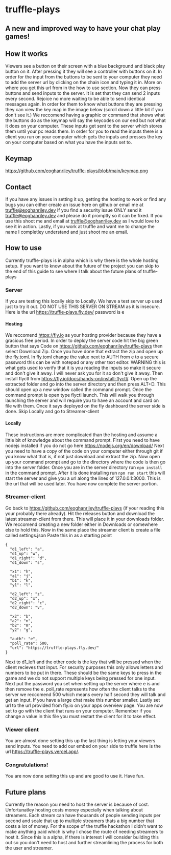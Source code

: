 # truffle-plays

## A new and improved way to have your chat play games!

## How it works

Viewers see a button on their screen with a blue background and black play button on it.
After pressing it they will see a controller with buttons on it.
In order for the input from the buttons to be sent to your computer they need to add the server url by clicking on the chain icon and typing it in.
More on where you get this url from in the how to use section.
Now they can press buttons and send inputs to the server.
It is set that they can send 2 inputs every second.
Rejoice no more waiting to be able to send identical messages again.
In order for them to know what buttons they are pressing they can view the key map in the image below (scroll down a little bit if you don't see it.)
We reccomend having a graphic or command that shows what the buttons do as the keymap will say the keycodes on our end but not what it does on your computer.
These inputs get sent to the server which stores them until your pc reads them.
In order for you to read the inputs there is a client you run on your computer which gets the inputs and presses the key on your computer based on what you have the inputs set to.

## Keymap

https://github.com/eoghanriley/truffle-plays/blob/main/keymap.png

## Contact

If you have any issues in setting it up, getting the hosting to work or find any bugs you can either create an issue here on github or email me at truffle@eoghanriley.dev
If you find a security issue ONLY send it truffle@eoghanriley.dev and please do it promptly so it can be fixed.
If you use this shoot me and email at truffle@eoghanriley.dev as I would love to see it in action.
Lastly, if you work at truffle and want me to change the name I completley understand and just shoot me an email.

## How to use

Currently truffle-plays is in alpha which is why there is the whole hosting setup. If you want to know about the future of the project you can skip to the end of this guide to see where I talk about the future plans of truffle-plays

### Server

If you are testing this locally skip to Locally.
We have a test server up used just to try it out. DO NOT USE THIS SERVER ON STREAM as it is insecure. Here is the url https://truffle-plays.fly.dev/ password is e

#### Hosting

We reccomend https://fly.io as your hosting provider because they have a gracious free period.
In order to deploy the server code hit the big green button that says Code on https://github.com/eoghanriley/truffle-plays then select Download Zip.
Once you have done that extract the zip and open up the fly.toml.
In fly.toml change the value next to AUTH from e to a secure password this can be with notepad or any other text editor.
WARNING this is what gets used to verify that it is you reading the inputs so make it secure and don't give it away.
I will never ask you for it so don't give it away.
Then install flyctl from https://fly.io/docs/hands-on/install-flyctl/.
Open up the extracted folder and go into the server directory and then press ALT+D.
This should open up a new window called the command prompt.
Once the command prompt is open type flyctl launch.
This will walk you through launching the server and will require you to have an account and card on file with them.
Once it says deployed on the fly dashboard the server side is done.
Skip Locally and go to Streamer-client

#### Locally

These instructions are more complicated than the hosting and assume a little bit of knowledge about the command prompt.
First you need to have nodejs installed if you do not go here https://nodejs.org/en/download/
Next you need to have a copy of the code on your computer either through git if you know what that is, if not just download and extract the zip.
Now open up your command prompt and go to the directory where the code is then go into the server folder.
Once you are in the server directory run `npm install` in the command prompt.
After it is done installing run `npm run start` this will start the server and give you a url along the lines of 127.0.0.1:3000.
This is the url that will be used later.
You have now complete the server portion.

### Streamer-client

Go back to https://github.com/eoghanriley/truffle-plays (if your reading this your probably there already).
Hit the releases button and download the latest streamer-client from there.
This will place it in your downloads folder.
We reccomend creating a new folder either in Downloads or somewhere else to hold this.
Now in the same place the streamer client is create a file called settings.json
Paste this in as a starting point

```
{
  "d1_left": "a",
  "d1_up": "w",
  "d1_right": "d",
  "d1_down": "s",

  "x1": "h",
  "a1": "j",
  "b1": "k",
  "y1": "l",

  "d2_left": "z",
  "d2_up": "x",
  "d2_right": "c",
  "d2_down": "v",

  "x2": "b",
  "a2": "n",
  "b2": "m",
  "y2": "g",

  "auth": "e",
  "poll_rate": 500,
  "url": "https://truffle-plays.fly.dev/"
}
```

Next to d1_left and the other code is the key that will be pressed when the client recieves that input.
For security purposes this only allows letters and numbers to be put in there.
These should be the same keys to press in the game and we do not support multiple keys being pressed for one input.
Next put the password you set when setting up the server where e is and then remove the e.
poll_rate represents how often the client talks to the server we reccomend 500 which means every half second they will talk and get an input.
If you have a large chat make this number smaller.
Lastly set url to the url provided from fly.io on your apps overview page.
You are now set to go with the client that runs on your computer.
Remember if you change a value in this file you must restart the client for it to take effect.

### Viewer client

You are almost done setting this up the last thing is letting your viewers send inputs.
You need to add our embed on your side to truffle here is the url https://truffle-plays.vercel.app/.

### Congratulations!

You are now done setting this up and are good to use it.
Have fun.

## Future plans

Currently the reason you need to host the server is because of cost. Unfortunatley hosting costs money especially when talking about streamers. Each stream can have thousands of people sending inputs per second and scale that up to multiple streamers thats a big number that costs a lot of money. For the scope of the truffle hackathon I didn't want to make anything paid which is why I chose the route of needing streamers to host it. Since this is a alpha, if there is interest I will consider building this out so you don't need to host and further streamlining the process for both the user and streamer.
